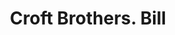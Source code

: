 ---
doi: 10.7916/D8S4845G
date_other: '1890'
date_other_textual: 1890-1899
form: printed ephemera
genre:
- Invoices
name:
- Croft Brothers
object_in_context_url: https://biggert.cul.columbia.edu/items/view/ave_biggert_01655
subject_hierarchical_geographic:
- New York, New York, United States
subject_name:
- Croft Brothers
title: Croft Brothers. Bill
sort_title: Croft Brothers. Bill
call_number: ave_biggert_01655
coordinates:
- 40.71277777777778,-74.00583333333333
pid: ave_biggert_01655
identifiers: ave_biggert_01655
thumbnail: https://derivativo-3.library.columbia.edu/iiif/2/ldpd:490726/full/!256,256/0/native.jpg
permalink: /biggert/ave_biggert_01655/
layout: iiif-image-page
---